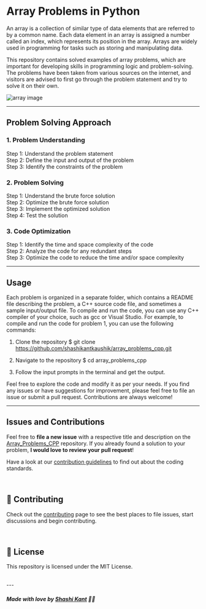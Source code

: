 # Array Problems in Python

An array is a collection of similar type of data elements that are referred to by a common name. Each data element in an array is assigned a number called an index, which represents its position in the array. Arrays are widely used in programming for tasks such as storing and manipulating data.

This repository contains solved examples of array problems, which are important for developing skills in programming logic and problem-solving. The problems have been taken from various sources on the internet, and visitors are advised to first go through the problem statement and try to solve it on their own.

![array image](https://logicmojo.com/assets/dist/new_pages/images/what-is-an-array-header.png)


---
## Problem Solving Approach


### 1. Problem Understanding
Step 1: Understand the problem statement<br/>
Step 2: Define the input and output of the problem<br/>
Step 3: Identify the constraints of the problem


### 2. Problem Solving
Step 1: Understand the brute force solution<br/>
Step 2: Optimize the brute force solution<br/>
Step 3: Implement the optimized solution<br/>
Step 4: Test the solution


### 3. Code Optimization
Step 1: Identify the time and space complexity of the code<br/>
Step 2: Analyze the code for any redundant steps<br/>
Step 3: Optimize the code to reduce the time and/or space complexity<br/>



---
## Usage

Each problem is organized in a separate folder, which contains a README file describing the problem, a C++ source code file, and sometimes a sample input/output file. To compile and run the code, you can use any C++ compiler of your choice, such as gcc or Visual Studio. For example, to compile and run the code for problem 1, you can use the following commands:

1. Clone the repository
$ git clone https://github.com/shashikantkaushik/array_problems_cpp.git


2. Navigate to the repository
$ cd array_problems_cpp




3. Follow the input prompts in the terminal and get the output.

Feel free to explore the code and modify it as per your needs. If you find any issues or have suggestions for improvement, please feel free to file an issue or submit a pull request. Contributions are always welcome!

---
## Issues and Contributions

Feel free to **file a new issue** with a respective title and description on the [Array_Problems_CPP](https://github.com/shashikantkaushik/array_problems_cpp/issues) repository. If you already found a solution to your problem, **I would love to review your pull request**! 

Have a look at our [contribution guidelines](https://github.com/shashikantkaushik/shashikantkaushik/blob/main/CONTRIBUTING.md) to find out about the coding standards.

<br>

## :tada: Contributing

Check out the [contributing](https://github.com/shashikantkaushik/shashikantkaushik/blob/main/CONTRIBUTING.md) page to see the best places to file issues, start discussions and begin contributing.

<br>

## :closed_book: License


This repository is licensed under the MIT License.


<br>
---

##### Made with love by [Shashi Kant](https://github.com/shashikantkaushik) 💜🚀



